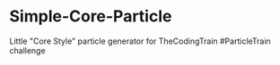 # Simple-Core-Particle
Little "Core Style" particle generator for TheCodingTrain #ParticleTrain challenge
